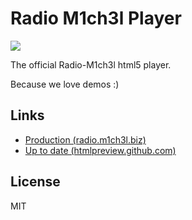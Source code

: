 Radio M1ch3l Player
===================

<img src="https://raw2.github.com/m1ch3l/radio-player/master/assets/screenshot.png" />

The official Radio-M1ch3l html5 player.

Because we love demos :)

Links
-----

- [Production (radio.m1ch3l.biz)](http://radio.m1ch3l.biz/)
- [Up to date (htmlpreview.github.com)](http://htmlpreview.github.com/?https://github.com/m1ch3l/radio-player/blob/master/radio.html)

License
-------

MIT
